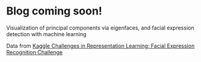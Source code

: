 # Blog coming soon!
Visualization of principal components via eigenfaces, and facial expression detection with machine learning

Data from [Kaggle Challenges in Representation Learning: Facial Expression Recognition Challenge](https://www.kaggle.com/c/challenges-in-representation-learning-facial-expression-recognition-challenge)

